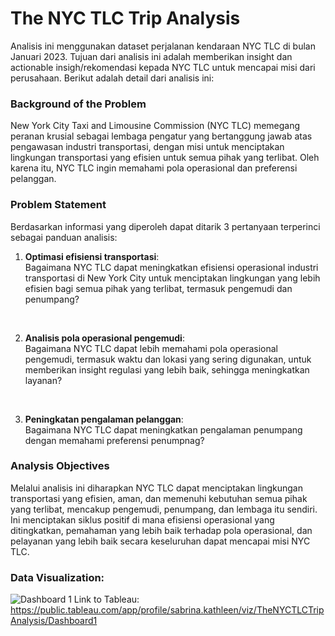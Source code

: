 # The NYC TLC Trip Analysis
Analisis ini menggunakan dataset perjalanan kendaraan NYC TLC di bulan Januari 2023. Tujuan dari analisis ini adalah memberikan insight dan actionable insigh/rekomendasi kepada NYC TLC untuk mencapai misi dari perusahaan. Berikut adalah detail dari analisis ini:

### **Background of the Problem**
New York City Taxi and Limousine Commission (NYC TLC) memegang peranan krusial sebagai lembaga pengatur yang bertanggung jawab atas pengawasan industri transportasi, dengan misi untuk menciptakan lingkungan transportasi yang efisien untuk semua pihak yang terlibat. Oleh karena itu, NYC TLC ingin memahami pola operasional dan preferensi pelanggan.

### **Problem Statement** 
Berdasarkan informasi yang diperoleh dapat ditarik 3 pertanyaan terperinci sebagai panduan analisis:
1. **Optimasi efisiensi transportasi**: <br/>
    Bagaimana NYC TLC dapat meningkatkan efisiensi operasional industri transportasi di New York City untuk menciptakan lingkungan yang lebih efisien bagi semua pihak yang terlibat, termasuk pengemudi dan penumpang?
 <br/>

2. **Analisis pola operasional pengemudi**: <br/>
    Bagaimana NYC TLC dapat lebih memahami pola operasional pengemudi, termasuk waktu dan lokasi yang sering digunakan, untuk memberikan insight regulasi yang lebih baik, sehingga meningkatkan layanan?
<br/>

3. **Peningkatan pengalaman pelanggan**: <br/>
    Bagaimana NYC TLC dapat meningkatkan pengalaman penumpang dengan memahami preferensi penumpnag?


### **Analysis Objectives**
Melalui analisis ini diharapkan NYC TLC dapat menciptakan lingkungan transportasi yang efisien, aman, dan memenuhi kebutuhan semua pihak yang terlibat, mencakup pengemudi, penumpang, dan lembaga itu sendiri. Ini menciptakan siklus positif di mana efisiensi operasional yang ditingkatkan, pemahaman yang lebih baik terhadap pola operasional, dan pelayanan yang lebih baik secara keseluruhan dapat mencapai misi NYC TLC.

### **Data Visualization:**
![Dashboard 1](https://github.com/sbrnkthln/nyc_tlc_trip_analysis/assets/134665411/a07d61ad-fa84-4ac6-ae30-ee093724d20c)
Link to Tableau: https://public.tableau.com/app/profile/sabrina.kathleen/viz/TheNYCTLCTripAnalysis/Dashboard1
